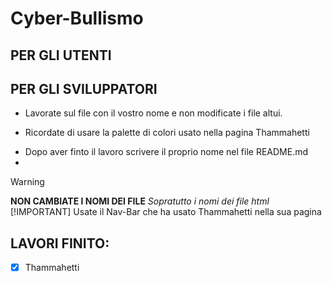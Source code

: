 # Cyber-Bullismo
## PER GLI UTENTI


## PER GLI SVILUPPATORI
  - Lavorate sul file con il vostro nome e non modificate i file altui.
  * Ricordate di usare la palette di colori usato nella pagina Thammahetti
  + Dopo aver finto il lavoro scrivere il proprio nome nel file README.md
  + 
  > [!WARNING]
  > **NON CAMBIATE I NOMI DEI FILE** *Sopratutto i nomi dei file html* 
  > [!IMPORTANT]
  > Usate il Nav-Bar che ha usato Thammahetti nella sua pagina
## LAVORI FINITO:
- [x] Thammahetti







